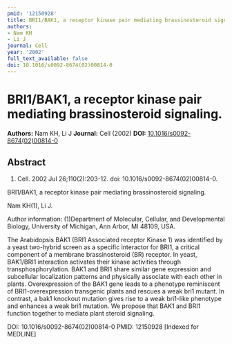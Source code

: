 ```yaml
---
pmid: '12150928'
title: BRI1/BAK1, a receptor kinase pair mediating brassinosteroid signaling.
authors:
- Nam KH
- Li J
journal: Cell
year: '2002'
full_text_available: false
doi: 10.1016/s0092-8674(02)00814-0
---
```


# BRI1/BAK1, a receptor kinase pair mediating brassinosteroid signaling.
**Authors:** Nam KH, Li J
**Journal:** Cell (2002)
**DOI:** [10.1016/s0092-8674(02)00814-0](https://doi.org/10.1016/s0092-8674(02)00814-0)

## Abstract

1. Cell. 2002 Jul 26;110(2):203-12. doi: 10.1016/s0092-8674(02)00814-0.

BRI1/BAK1, a receptor kinase pair mediating brassinosteroid signaling.

Nam KH(1), Li J.

Author information:
(1)Department of Molecular, Cellular, and Developmental Biology, University of 
Michigan, Ann Arbor, MI 48109, USA.

The Arabidopsis BAK1 (BRI1 Associated receptor Kinase 1) was identified by a 
yeast two-hybrid screen as a specific interactor for BRI1, a critical component 
of a membrane brassinosteroid (BR) receptor. In yeast, BAK1/BRI1 interaction 
activates their kinase activities through transphosphorylation. BAK1 and BRI1 
share similar gene expression and subcellular localization patterns and 
physically associate with each other in plants. Overexpression of the BAK1 gene 
leads to a phenotype reminiscent of BRI1-overexpression transgenic plants and 
rescues a weak bri1 mutant. In contrast, a bak1 knockout mutation gives rise to 
a weak bri1-like phenotype and enhances a weak bri1 mutation. We propose that 
BAK1 and BRI1 function together to mediate plant steroid signaling.

DOI: 10.1016/s0092-8674(02)00814-0
PMID: 12150928 [Indexed for MEDLINE]
